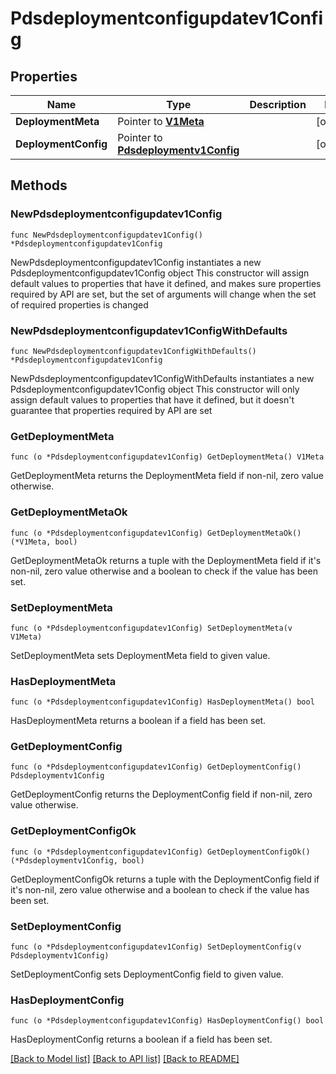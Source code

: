 # Pdsdeploymentconfigupdatev1Config

## Properties

Name | Type | Description | Notes
------------ | ------------- | ------------- | -------------
**DeploymentMeta** | Pointer to [**V1Meta**](V1Meta.md) |  | [optional] 
**DeploymentConfig** | Pointer to [**Pdsdeploymentv1Config**](Pdsdeploymentv1Config.md) |  | [optional] 

## Methods

### NewPdsdeploymentconfigupdatev1Config

`func NewPdsdeploymentconfigupdatev1Config() *Pdsdeploymentconfigupdatev1Config`

NewPdsdeploymentconfigupdatev1Config instantiates a new Pdsdeploymentconfigupdatev1Config object
This constructor will assign default values to properties that have it defined,
and makes sure properties required by API are set, but the set of arguments
will change when the set of required properties is changed

### NewPdsdeploymentconfigupdatev1ConfigWithDefaults

`func NewPdsdeploymentconfigupdatev1ConfigWithDefaults() *Pdsdeploymentconfigupdatev1Config`

NewPdsdeploymentconfigupdatev1ConfigWithDefaults instantiates a new Pdsdeploymentconfigupdatev1Config object
This constructor will only assign default values to properties that have it defined,
but it doesn't guarantee that properties required by API are set

### GetDeploymentMeta

`func (o *Pdsdeploymentconfigupdatev1Config) GetDeploymentMeta() V1Meta`

GetDeploymentMeta returns the DeploymentMeta field if non-nil, zero value otherwise.

### GetDeploymentMetaOk

`func (o *Pdsdeploymentconfigupdatev1Config) GetDeploymentMetaOk() (*V1Meta, bool)`

GetDeploymentMetaOk returns a tuple with the DeploymentMeta field if it's non-nil, zero value otherwise
and a boolean to check if the value has been set.

### SetDeploymentMeta

`func (o *Pdsdeploymentconfigupdatev1Config) SetDeploymentMeta(v V1Meta)`

SetDeploymentMeta sets DeploymentMeta field to given value.

### HasDeploymentMeta

`func (o *Pdsdeploymentconfigupdatev1Config) HasDeploymentMeta() bool`

HasDeploymentMeta returns a boolean if a field has been set.

### GetDeploymentConfig

`func (o *Pdsdeploymentconfigupdatev1Config) GetDeploymentConfig() Pdsdeploymentv1Config`

GetDeploymentConfig returns the DeploymentConfig field if non-nil, zero value otherwise.

### GetDeploymentConfigOk

`func (o *Pdsdeploymentconfigupdatev1Config) GetDeploymentConfigOk() (*Pdsdeploymentv1Config, bool)`

GetDeploymentConfigOk returns a tuple with the DeploymentConfig field if it's non-nil, zero value otherwise
and a boolean to check if the value has been set.

### SetDeploymentConfig

`func (o *Pdsdeploymentconfigupdatev1Config) SetDeploymentConfig(v Pdsdeploymentv1Config)`

SetDeploymentConfig sets DeploymentConfig field to given value.

### HasDeploymentConfig

`func (o *Pdsdeploymentconfigupdatev1Config) HasDeploymentConfig() bool`

HasDeploymentConfig returns a boolean if a field has been set.


[[Back to Model list]](../README.md#documentation-for-models) [[Back to API list]](../README.md#documentation-for-api-endpoints) [[Back to README]](../README.md)


